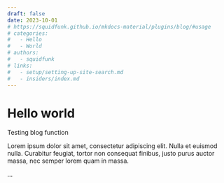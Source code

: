 ```yaml
---
draft: false 
date: 2023-10-01
# https://squidfunk.github.io/mkdocs-material/plugins/blog/#usage
# categories:
#   - Hello
#   - World
# authors:
#   - squidfunk
# links:
#   - setup/setting-up-site-search.md
#   - insiders/index.md
---
```


# Hello world
Testing blog function

<!-- more -->

Lorem ipsum dolor sit amet, consectetur adipiscing elit. Nulla et euismod
nulla. Curabitur feugiat, tortor non consequat finibus, justo purus auctor
massa, nec semper lorem quam in massa.

<!-- more -->
...